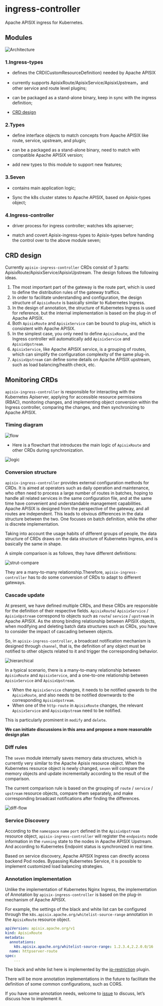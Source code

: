 <!--
#
# Licensed to the Apache Software Foundation (ASF) under one or more
# contributor license agreements.  See the NOTICE file distributed with
# this work for additional information regarding copyright ownership.
# The ASF licenses this file to You under the Apache License, Version 2.0
# (the "License"); you may not use this file except in compliance with
# the License.  You may obtain a copy of the License at
#
#     http://www.apache.org/licenses/LICENSE-2.0
#
# Unless required by applicable law or agreed to in writing, software
# distributed under the License is distributed on an "AS IS" BASIS,
# WITHOUT WARRANTIES OR CONDITIONS OF ANY KIND, either express or implied.
# See the License for the specific language governing permissions and
# limitations under the License.
#
-->

# ingress-controller

Apache APISIX ingress for Kubernetes.

## Modules

![Architecture](./images/modules.png)

### 1.Ingress-types

- defines the CRD(CustomResourceDefinition) needed by Apache APISIX

- currently supports ApisixRoute/ApisixService/ApisixUpstream，and other service and route level plugins;

- can be packaged as a stand-alone binary, keep in sync with the ingress definition;

- [CRD design](https://github.com/api7/ingress-controller/issues/3)

### 2.Types

- define interface objects to match concepts from Apache APISIX like route, service, upstream, and plugin;

- can be a packaged as a stand-alone binary, need to match with compatible Apache APISIX version;

- add new types to this module to support new features;

### 3.Seven

- contains main application logic;

- Sync the k8s cluster states to Apache APISIX, based on Apisix-types object;

### 4.Ingress-controller

- driver process for ingress controller; watches k8s apiserver;

- match and covert Apisix-ingress-types to Apisix-types before handing the control over to the above module seven;

## CRD design

Currently `apisix-ingress-controller` CRDs consist of 3 parts: ApisixRoute/ApisixService/ApisixUpstream. The design follows the following ideas.

1. The most important part of the gateway is the route part, which is used to define the distribution rules of the gateway traffics.
2. In order to facilitate understanding and configuration, the design structure of `ApisixRoute` is basically similar to Kubernetes Ingress.
3. In the design of annotation, the structure of Kubernetes Ingress is used for reference, but the internal implementation is based on the plug-in of Apache APISIX.
4. Both `ApisixRoute` and `ApisixService` can be bound to plug-ins, which is consistent with Apache APISIX.
5. In the simplest case, you only need to define `ApisixRoute`, and the Ingress controller will automatically add `ApisixService` and `ApisixUpstream`.
6. `ApisixService`, like Apache APISIX service, is a grouping of routes, which can simplify the configuration complexity of the same plug-in.
7. `ApisixUpstream` can define some details on Apache APISIX upstream, such as load balancing/health check, etc.

## Monitoring CRDs

`apisix-ingress-controller` is responsible for interacting with the Kubernetes Apiserver, applying for accessible resource permissions (RBAC), monitoring changes, and implementing object conversion within the Ingress controller, comparing the changes, and then synchronizing to Apache APISIX.

### Timing diagram

![flow](./images/flow.png)

* Here is a flowchart that introduces the main logic of `ApisixRoute` and other CRDs during synchronization.

![logic](./images/sync-logic-controller.png)

### Conversion structure

`apisix-ingress-controller` provides external configuration methods for CRDs. It is aimed at operators such as daily operation and maintenance, who often need to process a large number of routes in batches, hoping to handle all related services in the same configuration file, and at the same time have convenient and understandable management capabilities. Apache APISIX is designed from the perspective of the gateway, and all routes are independent. This leads to obvious differences in the data structure between the two. One focuses on batch definition, while the other is discrete implementation.

Taking into account the usage habits of different groups of people, the data structure of CRDs draws on the data structure of Kubernetes Ingress, and is basically the same in shape.

A simple comparison is as follows, they have different definitions:

![strut-compare](./images/struct-compare.png)

They are a many-to-many relationship.Therefore, `apisix-ingress-controller` has to do some conversion of CRDs to adapt to different gateways.

### Cascade update

At present, we have defined multiple CRDs, and these CRDs are responsible for the definition of their respective fields. `ApisixRoute`/ `ApisixService` / `ApisixUpstream` correspond to objects such as `route`/ `service` / `upstream` in Apache APISIX. As the strong binding relationship between APISIX objects, when modifying and deleting batch data structures such as CRDs, you have to consider the impact of cascading between objects.

So, in `apisix-ingress-controller`, a broadcast notification mechanism is designed through `channel`, that is, the definition of any object must be notified to other objects related to it and trigger the corresponding behavior.

![hierarchical](./images/cascade-update.png)

In a typical scenario, there is a many-to-many relationship between `ApisixRoute` and `ApisixService`, and a one-to-one relationship between `ApisixService` and `ApisixUpstream`.

* When the `ApisixService` changes, it needs to be notified upwards to the `ApisixRoute`, and also needs to be notified downwards to the corresponding `ApisixUpstream`.
* When one of the `http-route` in `ApisixRoute` changes, the relevant `ApisixService` and `ApisixUpstream` need to be notified.

This is particularly prominent in `modify` and `delete`.

**We can initiate discussions in this area and propose a more reasonable design plan**

### Diff rules

The `seven` module internally saves memory data structures, which is currently very similar to the Apache Apisix resource object. When the Kubernetes resource object is newly changed, `seven` will compare the memory objects and update incrementally according to the result of the comparison.

The current comparison rule is based on the grouping of `route` / `service` / `upstream` resource objects, compare them separately, and make corresponding broadcast notifications after finding the differences.

![diff-flow](./images/diff-rules.png)

### Service Discovery

According to the `namespace` `name` `port` defined in the `ApisixUpstream` resource object, `apisix-ingress-controller` will register the `endpoints` node information in the `running` state to the nodes in Apache APISIX Upstream. And according to Kubernetes Endpoint status is synchronized in real time.

Based on service discovery, Apache APISIX Ingress can directly access backend Pod nodes. Bypassing Kubernetes Service, it is possible to implement customized load balancing strategies.

### Annotation implementation

Unlike the implementation of Kubernetes Nginx Ingress, the implementation of Annotation by `apisix-ingress-controller` is based on the plug-in mechanism of Apache APISIX.

For example, the settings of the black and white list can be configured through the `k8s.apisix.apache.org/whitelist-source-range` annotation in the `ApisixRoute` resource object.

```yaml
apiVersion: apisix.apache.org/v1
kind: ApisixRoute
metadata:
  annotations:
    k8s.apisix.apache.org/whitelist-source-range: 1.2.3.4,2.2.0.0/16
  name: httpserver-route
spec:
    ...
```

The black and white list here is implemented by the [ip-restriction](https://github.com/apache/apisix/blob/master/doc/plugins/ip-restriction.md) plugin.

There will be more annotation implementations in the future to facilitate the definition of some common configurations, such as CORS.

If you have some annotation needs, welcome to [issue](https://github.com/apache/apisix-ingress-controller/issues) to discuss, let’s discuss how to implement it.

